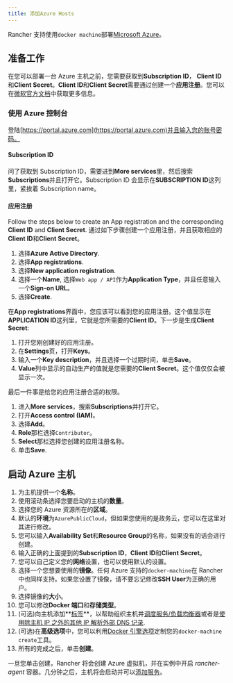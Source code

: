 ```yaml
---
title: 添加Azure Hosts
---
```


Rancher 支持使用`docker machine`部署[Microsoft Azure](https://azure.microsoft.com)。

## 准备工作

在您可以部署一台 Azure 主机之前，您需要获取到**Subscription ID**， **Client ID**和**Client Secret**。**Client ID**和**Client Secret**需要通过创建一个**应用注册**。您可以在[微软官方文档](https://docs.microsoft.com/en-us/azure/azure-resource-manager/resource-group-create-service-principal-portal)中获取更多信息。

### 使用 Azure 控制台

登陆[https://portal.azure.com](https://portal.azure.com)并且输入您的账号密码。

#### Subscription ID

问了获取到 Subscription ID，需要进到**More services**里，然后搜索**Subscriptions**并且打开它。Subscription ID 会显示在**SUBSCRIPTION ID**这列里，紧挨着 Subscription name。

#### 应用注册

Follow the steps below to create an App registration and the corresponding **Client ID** and **Client Secret**.
通过如下步骤创建一个应用注册，并且获取相应的**Client ID**和**Client Secret**。

1. 选择**Azure Active Directory**.
1. 选择**App registrations**.
1. 选择**New application registration**.
1. 选择一个**Name**, 选择`Web app / API`作为**Application Type**，并且任意输入一个**Sign-on URL**。
1. 选择**Create**.

在**App registrations**界面中，您应该可以看到您的应用注册。这个值显示在**APPLICATION ID**这列里，它就是您所需要的**Client ID**。下一步是生成**Client Secret**:

1. 打开您刚创建好的应用注册。
1. 在**Settings**页，打开**Keys**。
1. 输入一个**Key description**，并且选择一个过期时间，单击**Save**。
1. **Value**列中显示的自动生产的值就是您需要的**Client Secret**。这个值仅仅会被显示一次。

最后一件事是给您的应用注册合适的权限。

1. 进入**More services**，搜索**Subscriptions**并打开它。
1. 打开**Access control (IAM)**。
1. 选择**Add**。
1. **Role**那栏选择`Contributor`。
1. **Select**那栏选择您创建的应用注册名称。
1. 单击**Save**.

## 启动 Azure 主机

1. 为主机提供一个**名称**。
1. 使用滚动条选择您要启动的主机的**数量**。
1. 选择您的 Azure 资源所在的**区域**。
1. 默认的**环境**为`AzurePublicCloud`，但如果您使用的是政务云，您可以在这里对其进行修改。
1. 您可以输入**Availability Set**和**Resource Group**的名称，如果没有的话会进行创建。
1. 输入正确的上面提到的**Subscription ID**，**Client ID**和**Client Secret**。
1. 您可以自己定义您的**网络**设置，也可以使用默认的设置。
1. 选择一个您想要使用的**镜像**。任何 Azure 支持的`docker-machine`在 Rancher 中也同样支持。如果您设置了镜像，请不要忘记修改**SSH User**为正确的用户。
1. 选择镜像的**大小**。
1. 您可以修改**Docker 端口**和**存储类型**。
1. (可选)向主机添加**[标签](/docs/rancher1/infrastructure/hosts/#labels)**，以帮助组织主机并[调度服务/负载均衡器](/docs/rancher1/infrastructure/cattle/scheduling/)或者是[使用除主机 IP 之外的其他 IP 解析外部 DNS 记录](/docs/rancher1/infrastructure/cattle/external-dns-service/#为外部dns使用特定的ip).
1. (可选)在**高级选项**中，您可以利用[Docker 引擎选项](https://docs.docker.com/machine/reference/create/#specifying-configuration-options-for-the-created-docker-engine)定制您的`docker-machine create`工具。
1. 所有的完成之后，单击**创建**。

一旦您单击创建，Rancher 将会创建 Azure 虚拟机，并在实例中开启 _rancher-agent_ 容器。几分钟之后，主机将会启动并可以[添加服务](/docs/rancher1/infrastructure/cattle/adding-services/)。
